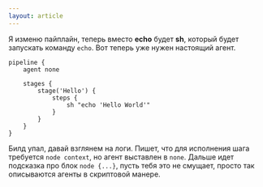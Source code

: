 ```yaml
---
layout: article
---
```

Я изменю пайплайн, теперь вместо **echo** будет **sh**, который будет запускать команду `echo`. Вот теперь уже нужен настоящий агент.

```
pipeline {
    agent none

    stages {
        stage('Hello') {
            steps {
                sh "echo 'Hello World'"
            }
        }
    }
}
```

Билд упал, давай взглянем на логи. Пишет, что для исполнения шага требуется `node context`, но агент выставлен в `none`. Дальше идет подсказка про блок `node {...}`, пусть тебя это не смущает, просто так описываются агенты в скриптовой манере.

